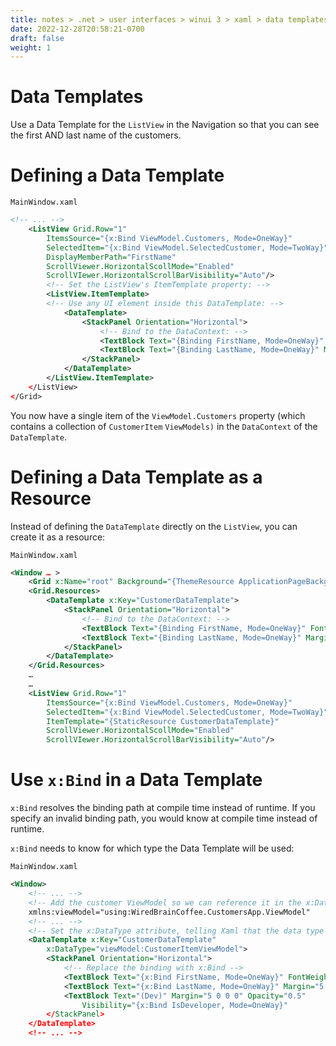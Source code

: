 ```yaml
---
title: notes > .net > user interfaces > winui 3 > xaml > data templates > applying
date: 2022-12-28T20:58:21-0700
draft: false
weight: 1
---
```

# Data Templates
Use a Data Template for the `ListView` in the Navigation so that you can see the first AND last name of the customers.

# Defining a Data Template
`MainWindow.xaml`
```xml
<!-- ... -->
    <ListView Grid.Row="1"
        ItemsSource="{x:Bind ViewModel.Customers, Mode=OneWay}"
        SelectedItem="{x:Bind ViewModel.SelectedCustomer, Mode=TwoWay}"
        DisplayMemberPath="FirstName"
        ScrollViewer.HorizontalScollMode="Enabled"
        ScrollVIewer.HorizontalScrollBarVisibility="Auto"/>
        <!-- Set the ListView's ItemTemplate property: -->
        <ListView.ItemTemplate>
        <!-- Use any UI element inside this DataTemplate: -->
            <DataTemplate>
                <StackPanel Orientation="Horizontal">
                    <!-- Bind to the DataContext: -->
                    <TextBlock Text="{Binding FirstName, Mode=OneWay}" FontWeight="Bold"/>
                    <TextBlock Text="{Binding LastName, Mode=OneWay}" Margin="5 0 0 0"/>
                </StackPanel>
            </DataTemplate>
        </ListView.ItemTemplate>
    </ListView>
</Grid>
```

You now have a single item of the `ViewModel.Customers` property (which contains a collection of `CustomerItem` `ViewModels)` in the `DataContext` of the `DataTemplate`.

# Defining a Data Template as a Resource
Instead of defining the `DataTemplate` directly on the `ListView`, you can create it as a resource:

`MainWindow.xaml`
```xml
<Window … >
    <Grid x:Name="root" Background="{ThemeResource ApplicationPageBackgroundThemeBrush}">
    <Grid.Resources>
        <DataTemplate x:Key="CustomerDataTemplate">
            <StackPanel Orientation="Horizontal">
                <!-- Bind to the DataContext: -->
                <TextBlock Text="{Binding FirstName, Mode=OneWay}" FontWeight="Bold"/>
                <TextBlock Text="{Binding LastName, Mode=OneWay}" Margin="5 0 0 0"/>
            </StackPanel>
        </DataTemplate>
    </Grid.Resources>
    …
    …
    <ListView Grid.Row="1"
        ItemsSource="{x:Bind ViewModel.Customers, Mode=OneWay}"
        SelectedItem="{x:Bind ViewModel.SelectedCustomer, Mode=TwoWay}"
        ItemTemplate="{StaticResource CustomerDataTemplate}"
        ScrollViewer.HorizontalScollMode="Enabled"
        ScrollVIewer.HorizontalScrollBarVisibility="Auto"/>
```

# Use `x:Bind` in a Data Template
`x:Bind` resolves the binding path at compile time instead of runtime. If you specify an invalid binding path, you would know at compile time instead of runtime.  

`x:Bind` needs to know for which type the Data Template will be used:

`MainWindow.xaml`
```xml
<Window>
    <!-- ... -->   
    <!-- Add the customer ViewModel so we can reference it in the x:DataType attribute below: -->
    xmlns:viewModel="using:WiredBrainCoffee.CustomersApp.ViewModel"
    <!-- ... -->
    <!-- Set the x:DataType attribute, telling Xaml that the data type of this DataTemplate is a CustomerItemViewModel: -->
    <DataTemplate x:Key="CustomerDataTemplate"    
        x:DataType="viewModel:CustomerItemViewModel">
        <StackPanel Orientation="Horizontal">
            <!-- Replace the binding with x:Bind -->
            <TextBlock Text="{x:Bind FirstName, Mode=OneWay}" FontWeight="Bold"/>
            <TextBlock Text="{x:Bind LastName, Mode=OneWay}" Margin="5 0 0 0"/>
            <TextBlock Text="(Dev)" Margin="5 0 0 0" Opacity="0.5"
                Visibility="{x:Bind IsDeveloper, Mode=OneWay}"
        </StackPanel>
    </DataTemplate>
    <!-- ... -->
```
